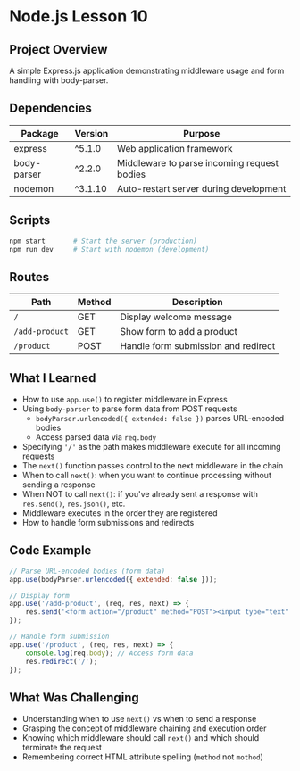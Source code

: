 # Node.js Lesson 10

## Project Overview
A simple Express.js application demonstrating middleware usage and form handling with body-parser.

## Dependencies

| Package | Version | Purpose |
|---------|---------|---------|
| express | ^5.1.0 | Web application framework |
| body-parser | ^2.2.0 | Middleware to parse incoming request bodies |
| nodemon | ^3.1.10 | Auto-restart server during development |

## Scripts

```bash
npm start       # Start the server (production)
npm run dev     # Start with nodemon (development)
```

## Routes

| Path | Method | Description |
|------|--------|-------------|
| `/` | GET | Display welcome message |
| `/add-product` | GET | Show form to add a product |
| `/product` | POST | Handle form submission and redirect |

## What I Learned
- How to use `app.use()` to register middleware in Express
- Using `body-parser` to parse form data from POST requests
  - `bodyParser.urlencoded({ extended: false })` parses URL-encoded bodies
  - Access parsed data via `req.body`
- Specifying `'/'` as the path makes middleware execute for all incoming requests
- The `next()` function passes control to the next middleware in the chain
- When to call `next()`: when you want to continue processing without sending a response
- When NOT to call `next()`: if you've already sent a response with `res.send()`, `res.json()`, etc.
- Middleware executes in the order they are registered
- How to handle form submissions and redirects

## Code Example

```javascript
// Parse URL-encoded bodies (form data)
app.use(bodyParser.urlencoded({ extended: false }));

// Display form
app.use('/add-product', (req, res, next) => {
    res.send('<form action="/product" method="POST"><input type="text" name="title"><button type="submit">Add Product</button></form>');
});

// Handle form submission
app.use('/product', (req, res, next) => {
    console.log(req.body); // Access form data
    res.redirect('/');
});
```

## What Was Challenging
- Understanding when to use `next()` vs when to send a response
- Grasping the concept of middleware chaining and execution order
- Knowing which middleware should call `next()` and which should terminate the request
- Remembering correct HTML attribute spelling (`method` not `mothod`)
